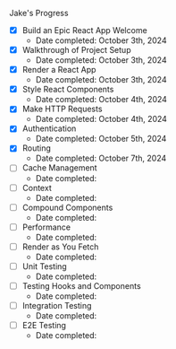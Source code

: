 Jake's Progress

- [x] Build an Epic React App Welcome
  - Date completed: October 3th, 2024
- [x] Walkthrough of Project Setup
  - Date completed: October 3th, 2024
- [x] Render a React App
  - Date completed: October 3th, 2024
- [x] Style React Components
  - Date completed: October 4th, 2024
- [x] Make HTTP Requests
  - Date completed: October 4th, 2024
- [x] Authentication
  - Date completed: October 5th, 2024
- [x] Routing
  - Date completed: October 7th, 2024
- [ ] Cache Management
  - Date completed:
- [ ] Context
  - Date completed:
- [ ] Compound Components
  - Date completed:
- [ ] Performance
  - Date completed:
- [ ] Render as You Fetch
  - Date completed:
- [ ] Unit Testing
  - Date completed:
- [ ] Testing Hooks and Components
  - Date completed:
- [ ] Integration Testing
  - Date completed:
- [ ] E2E Testing
  - Date completed:
